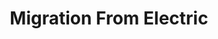 ---
layout: "redirect"
redirect: "/docs/migration-from-electric/migration-guides/docs.html"
title: "Migration From Electric"
mainPage: false
---